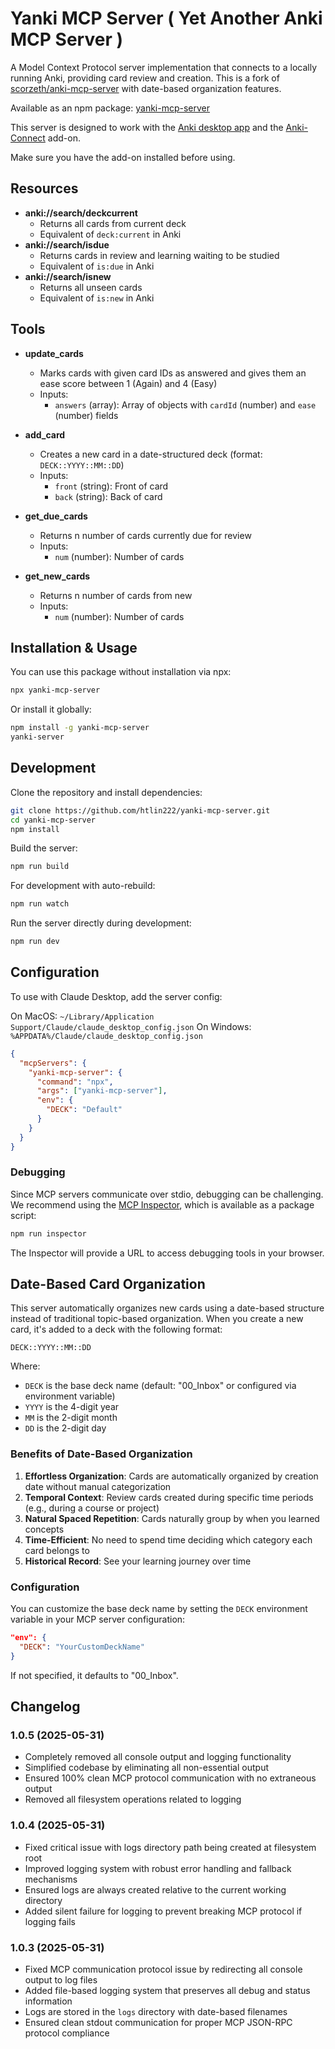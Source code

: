 # Yanki MCP Server ( Yet Another Anki MCP Server )

A Model Context Protocol server implementation that connects to a locally running Anki, providing card review and creation. This is a fork of [scorzeth/anki-mcp-server](https://github.com/scorzeth/anki-mcp-server) with date-based organization features.

Available as an npm package: [yanki-mcp-server](https://www.npmjs.com/package/yanki-mcp-server)

This server is designed to work with the [Anki desktop app](https://apps.ankiweb.net/) and the [Anki-Connect](https://foosoft.net/projects/anki-connect/) add-on.

Make sure you have the add-on installed before using.

## Resources
- **anki://search/deckcurrent**
  - Returns all cards from current deck
  - Equivalent of `deck:current` in Anki
- **anki://search/isdue**
  - Returns cards in review and learning waiting to be studied
  - Equivalent of `is:due` in Anki
- **anki://search/isnew**
  - Returns all unseen cards 
  - Equivalent of `is:new` in Anki

## Tools
- **update_cards**
  - Marks cards with given card IDs as answered and gives them an ease score between 1 (Again) and 4 (Easy)
  - Inputs:
    - `answers` (array): Array of objects with `cardId` (number) and `ease` (number) fields

- **add_card**
  - Creates a new card in a date-structured deck (format: `DECK::YYYY::MM::DD`)
  - Inputs:
    - `front` (string): Front of card
    - `back` (string): Back of card

- **get_due_cards**
  - Returns n number of cards currently due for review
  - Inputs:
    - `num` (number): Number of cards

- **get_new_cards**
  - Returns n number of cards from new
  - Inputs:
    - `num` (number): Number of cards

## Installation & Usage

You can use this package without installation via npx:

```bash
npx yanki-mcp-server
```

Or install it globally:

```bash
npm install -g yanki-mcp-server
yanki-server
```

## Development

Clone the repository and install dependencies:

```bash
git clone https://github.com/htlin222/yanki-mcp-server.git
cd yanki-mcp-server
npm install
```

Build the server:
```bash
npm run build
```

For development with auto-rebuild:
```bash
npm run watch
```

Run the server directly during development:
```bash
npm run dev
```

## Configuration 

To use with Claude Desktop, add the server config:

On MacOS: `~/Library/Application Support/Claude/claude_desktop_config.json`
On Windows: `%APPDATA%/Claude/claude_desktop_config.json`

```json
{
  "mcpServers": {
    "yanki-mcp-server": {
      "command": "npx",
      "args": ["yanki-mcp-server"],
      "env": {
        "DECK": "Default"
      }
    }
  }
}
```

### Debugging

Since MCP servers communicate over stdio, debugging can be challenging. We recommend using the [MCP Inspector](https://github.com/modelcontextprotocol/inspector), which is available as a package script:

```bash
npm run inspector
```

The Inspector will provide a URL to access debugging tools in your browser.

## Date-Based Card Organization

This server automatically organizes new cards using a date-based structure instead of traditional topic-based organization. When you create a new card, it's added to a deck with the following format:

```
DECK::YYYY::MM::DD
```

Where:
- `DECK` is the base deck name (default: "00_Inbox" or configured via environment variable)
- `YYYY` is the 4-digit year
- `MM` is the 2-digit month
- `DD` is the 2-digit day

### Benefits of Date-Based Organization

1. **Effortless Organization**: Cards are automatically organized by creation date without manual categorization
2. **Temporal Context**: Review cards created during specific time periods (e.g., during a course or project)
3. **Natural Spaced Repetition**: Cards naturally group by when you learned concepts
4. **Time-Efficient**: No need to spend time deciding which category each card belongs to
5. **Historical Record**: See your learning journey over time

### Configuration

You can customize the base deck name by setting the `DECK` environment variable in your MCP server configuration:

```json
"env": {
  "DECK": "YourCustomDeckName"
}
```

If not specified, it defaults to "00_Inbox".

## Changelog

### 1.0.5 (2025-05-31)
- Completely removed all console output and logging functionality
- Simplified codebase by eliminating all non-essential output
- Ensured 100% clean MCP protocol communication with no extraneous output
- Removed all filesystem operations related to logging

### 1.0.4 (2025-05-31)
- Fixed critical issue with logs directory path being created at filesystem root
- Improved logging system with robust error handling and fallback mechanisms
- Ensured logs are always created relative to the current working directory
- Added silent failure for logging to prevent breaking MCP protocol if logging fails

### 1.0.3 (2025-05-31)
- Fixed MCP communication protocol issue by redirecting all console output to log files
- Added file-based logging system that preserves all debug and status information
- Logs are stored in the `logs` directory with date-based filenames
- Ensured clean stdout communication for proper MCP JSON-RPC protocol compliance
